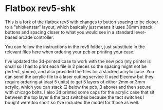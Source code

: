 # Flatbox rev5-shk

This is a fork of the flatbox rev5 with changes to button spacing to be closer to a "shiokenstar" layout, which basically just means it uses 30mm attack buttons and spacing closer to what you would see in a standard lever-based arcade controller.

You can follow the instructions in the rev5 folder, just substitute in the relevant files here when ordering your pcb or printing your case.

I've updated the 3d-printed case to work with the new pcb (my printer is small so I had to print each file in 2 pieces so the spacing might not be perfect, ymmv), and also provided the files for a stacked acrylic case. You can send the acrylic file to a laser cutting service (I used Elecrow but they require ordering at least 5 units) to get 5 layers of either 2mm or 3mm acrylic, which you can stack (2 below the pcb, 3 above) and then secure with chicago bolts. I also 3d printed some caps for the acrylic case that sit between the top layer & the tact switches because the tact switches I bought were too short so I've included the model for those as well.